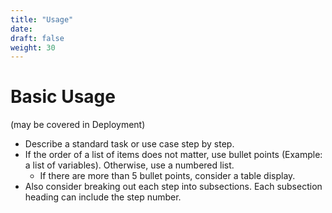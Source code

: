 ```yaml
---
title: "Usage"
date:
draft: false
weight: 30
---
```



# Basic Usage

(may be covered in Deployment)

- Describe a standard task or use case step by step.
- If the order of a list of items does not matter, use bullet points (Example: a list of variables). Otherwise, use a numbered list.
  - If there are more than 5 bullet points, consider a table display.
- Also consider breaking out each step into subsections. Each subsection heading can include the step number.
